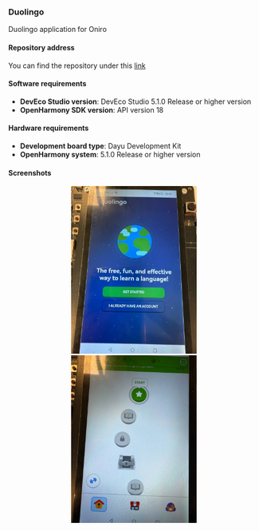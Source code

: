 ### Duolingo  
Duolingo application for Oniro

#### Repository address
You can find the repository under this [link](https://github.com/eclipse-oniro4openharmony/app-duolingo)  

#### Software requirements
- **DevEco Studio version**: DevEco Studio 5.1.0 Release or higher version
- **OpenHarmony SDK version**: API version 18

#### Hardware requirements
- **Development board type**: Dayu Development Kit
- **OpenHarmony system**: 5.1.0 Release or higher version

#### Screenshots
<div style="text-align: center">
    <img src='../images/education/duolingo/image1.png' width='50%'>
    <img src='../images/education/duolingo/image2.png' width='50%'>
</div>